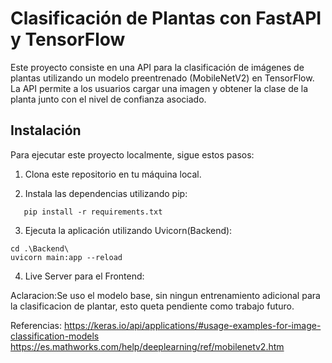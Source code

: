 # Clasificación de Plantas con FastAPI y TensorFlow

Este proyecto consiste en una API para la clasificación de imágenes de plantas utilizando un modelo preentrenado (MobileNetV2) en TensorFlow. La API permite a los usuarios cargar una imagen y obtener la clase de la planta junto con el nivel de confianza asociado.

## Instalación

Para ejecutar este proyecto localmente, sigue estos pasos:

1. Clona este repositorio en tu máquina local.

2. Instala las dependencias utilizando pip:
```
   pip install -r requirements.txt
```

3. Ejecuta la aplicación utilizando Uvicorn(Backend):

```
cd .\Backend\
uvicorn main:app --reload
```
4. Live Server para el Frontend:


Aclaracion:Se uso el modelo base, sin ningun entrenamiento adicional para la clasificacion de plantar, esto queta pendiente como trabajo futuro.

   Referencias:
https://keras.io/api/applications/#usage-examples-for-image-classification-models
https://es.mathworks.com/help/deeplearning/ref/mobilenetv2.htm
